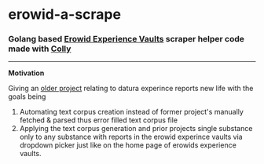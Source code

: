 # erowid-a-scrape
### Golang based [Erowid Experience Vaults](https://erowid.org/experiences/exp_front.shtml) scraper helper code made with [Colly](https://github.com/gocolly/colly)

---
**Motivation**

Giving an [older project](https://github.com/Bedrovelsen/erowid-a-scrape/raw/master/daturagen3.png) relating to datura experince reports new life with the goals being

>>>
1) Automating text corpus creation instead of former project's manually fetched & parsed thus error filled text corpus file
2) Applying the text corpus generation and prior projects single substance only to any substance with reports in the erowid experince vaults via dropdown picker just like on the home page of erowids experience vaults.
